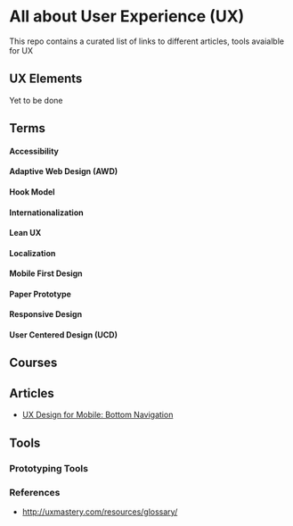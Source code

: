 # All about User Experience (UX)

This repo contains a curated list of links to different articles, tools avaialble for UX

## UX Elements

Yet to be done

## Terms

#### Accessibility
#### Adaptive Web Design (AWD)
#### Hook Model
#### Internationalization
#### Lean UX
#### Localization
#### Mobile First Design
#### Paper Prototype
#### Responsive Design
#### User Centered Design (UCD)


## Courses

## Articles

* [UX Design for Mobile: Bottom Navigation](https://uxplanet.org/perfect-bottom-navigation-for-mobile-app-effabbb98c0f)

## Tools

### Prototyping Tools

### References

* http://uxmastery.com/resources/glossary/
